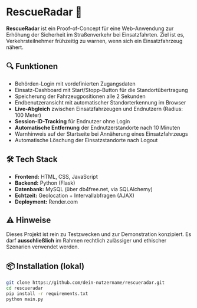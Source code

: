# RescueRadar 🚨

**RescueRadar** ist ein Proof-of-Concept für eine Web-Anwendung zur Erhöhung der Sicherheit im Straßenverkehr bei Einsatzfahrten. Ziel ist es, Verkehrsteilnehmer frühzeitig zu warnen, wenn sich ein Einsatzfahrzeug nähert.

## 🔍 Funktionen

- Behörden-Login mit vordefinierten Zugangsdaten
- Einsatz-Dashboard mit Start/Stopp-Button für die Standortübertragung
- Speicherung der Fahrzeugpositionen alle 2 Sekunden
- Endbenutzeransicht mit automatischer Standorterkennung im Browser
- **Live-Abgleich** zwischen Einsatzfahrzeugen und Endnutzern (Radius: 100 Meter)
- **Session-ID-Tracking** für Endnutzer ohne Login
- **Automatische Entfernung** der Endnutzerstandorte nach 10 Minuten
- Warnhinweis auf der Startseite bei Annäherung eines Einsatzfahrzeugs
- Automatische Löschung der Einsatzstandorte nach Logout

## 🛠️ Tech Stack

- **Frontend:** HTML, CSS, JavaScript
- **Backend:** Python (Flask)
- **Datenbank:** MySQL (über db4free.net, via SQLAlchemy)
- **Echtzeit:** Geolocation + Intervallabfragen (AJAX)
- **Deployment:** Render.com

## ⚠️ Hinweise

Dieses Projekt ist rein zu Testzwecken und zur Demonstration konzipiert. Es darf **ausschließlich** im Rahmen rechtlich zulässiger und ethischer Szenarien verwendet werden.

## 📦 Installation (lokal)

```bash
git clone https://github.com/dein-nutzername/rescueradar.git
cd rescueradar
pip install -r requirements.txt
python main.py